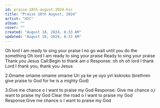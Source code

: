 ```yaml
---
id: praise-18th-august-2024-hic
title: "Praise 18th August, 2024"
artist: "HIC"
album: ""
cover: ""
created: "August 18, 2024, 8:33 AM"
updated: "August 18, 2024, 8:33 AM"
---
```


Oh lord I am ready to sing your praise
    I no go wait until you do the something
    Oh lord I am ready to sing your praise
    Ready to sing your praise
   Thank you Jesus
    Call:Begin to thank am o
    Response: oh oh oh lord I thank
    Lord I thank you, thank you Jesus

2.Omame omame omame omame
    Uri ya ke ye oyo yiri kokroko
   (brethren give praise to God for he is a mighty God)
   
3.Give me chance o I want to praise my God
   Response: Give me chance o,i want to praise my God
   Clear the road o I want to praise my God
   Response:Give me chance o I want to praise my God
